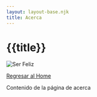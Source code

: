 ```yaml
---
layout: layout-base.njk
title: Acerca
---
```


# {{title}}

![Ser Feliz](/statics/img/ser-feliz.jpg)

[Regresar al Home](/)

Contenido de la página de acerca

